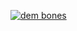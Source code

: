 [![dem bones](https://img.youtube.com/vi/JSP8zRCCCDg/0.jpg)](https://www.youtube.com/watch?v=JSP8zRCCCDg)
